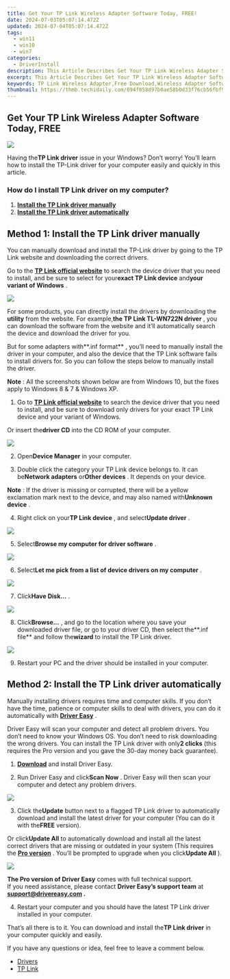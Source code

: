 ```yaml
---
title: Get Your TP Link Wireless Adapter Software Today, FREE!
date: 2024-07-03T05:07:14.472Z
updated: 2024-07-04T05:07:14.472Z
tags:
  - win11
  - win10
  - win7
categories:
  - DriverInstall
description: This Article Describes Get Your TP Link Wireless Adapter Software Today, FREE!
excerpt: This Article Describes Get Your TP Link Wireless Adapter Software Today, FREE!
keywords: TP Link Wireless Adapter,Free Download,Wireless Adapter Software,Get Wireless Setup Today,TP Link Wireless Support,Free Wireless Adapter Installation Guide,No-Cost TP Link Connection Solution
thumbnail: https://thmb.techidaily.com/894f058d97b0ae58b0d33f76cb56fbf958c597ef2e3803e9c39a34ad0c70622d.jpg
---
```


## Get Your TP Link Wireless Adapter Software Today, FREE

![](https://images.drivereasy.com/wp-content/uploads/2018/03/img_5aaf6837773c1.jpg)

 Having the**TP Link driver** issue in your Windows? Don’t worry! You’ll learn how to install the TP-Link driver for your computer easily and quickly in this article.

### How do I install TP Link driver on my computer?

1. [**Install the TP Link driver manually**](#Way1)
2. [**Install the TP Link driver automatically**](#Way2)

## **Method 1: Install the TP Link driver manually**

 You can manually download and install the TP-Link driver by going to the TP Link website and downloading the correct drivers.

 Go to the **[TP Link official website](https://www.tp-link.com/us/support/download-center)**  to search the device driver that you need to install, and be sure to select for your**exact TP Link device** and**your variant of Windows** .

![](https://images.drivereasy.com/wp-content/uploads/2018/03/img_5aaf6902c6797.jpg)

 For some products, you can directly install the drivers by downloading the **utility**  from the website. For example,**the TP Link TL-WN722N driver** , you can download the software from the website and it’ll automatically search the device and download the driver for you.

 But for some adapters with**.inf format** , you’ll need to manually install the driver in your computer, and also the device that the TP Link software fails to install drivers for. So you can follow the steps below to manually install the driver.

**Note** : All the screenshots shown below are from Windows 10, but the fixes apply to Windows 8 & 7 & Windows XP.

 1) Go to **[TP Link official website](https://www.tp-link.com/us/support/download-center)**  to search the device driver that you need to install, and be sure to download only drivers for your exact TP Link device and your variant of Windows.

 Or insert the**driver CD** into the CD ROM of your computer.

![](https://images.drivereasy.com/wp-content/uploads/2018/03/img_5aaf6941165ea.jpg)

 2) Open**Device Manager** in your computer.

 3) Double click the category your TP Link device belongs to. It can be**Network adapters** or**Other devices** . It depends on your device.

**Note** : If the driver is missing or corrupted, there will be a yellow exclamation mark next to the device, and may also named with**Unknown device** .

 4) Right click on your**TP Link device** , and select**Update driver** .

![](https://images.drivereasy.com/wp-content/uploads/2018/03/img_5aaf6be554ed4.png)

 5) Select**Browse my computer for driver software** .

![](https://images.drivereasy.com/wp-content/uploads/2018/03/img_5aaf6c11ca610.png)

 6) Select**Let me pick from a list of device drivers on my computer** .

![](https://images.drivereasy.com/wp-content/uploads/2018/03/img_5aaf6c2d3cfef.png)

 7) Click**Have Disk…** .

![](https://images.drivereasy.com/wp-content/uploads/2018/03/img_5aaf6c55eb41f.png)

 8) Click**Browse…** , and go to the location where you save your downloaded driver file, or go to your driver CD, then select the**.inf file** and follow the**wizard** to install the TP Link driver.

![](https://images.drivereasy.com/wp-content/uploads/2018/03/img_5aaf6c7fd82de.png)

9) Restart your PC and the driver should be installed in your computer.

## **Method 2: Install the TP Link driver automatically**

 Manually installing drivers requires time and computer skills. If you don’t have the time, patience or computer skills to deal with drivers, you can do it automatically with **[Driver Easy](https://tools.techidaily.com/drivereasy/download/)**  .

 Driver Easy will scan your computer and detect all problem drivers. You don’t need to know your Windows OS. You don’t need to risk downloading the wrong drivers. You can install the TP Link driver with only**2 clicks** (this requires the Pro version and you gave the 30-day money back guarantee).

 1) **[Download](https://tools.techidaily.com/drivereasy/download/)**  and install Driver Easy.

 2) Run Driver Easy and click**Scan Now** . Driver Easy will then scan your computer and detect any problem drivers.

![](https://images.drivereasy.com/wp-content/uploads/2018/03/img_5aaf64dfd0186.png)

 3) Click the**Update** button next to a flagged TP Link driver to automatically download and install the latest driver for your computer (You can do it with the**FREE** version).

 Or click**Update All** to automatically download and install all the latest correct drivers that are missing or outdated in your system (This requires the **[Pro version](https://tools.techidaily.com/drivereasy/download/)**  . You’ll be prompted to upgrade when you click**Update All** ).

![](https://images.drivereasy.com/wp-content/uploads/2018/03/img_5aaf668c997a8.jpg)

**The Pro version of Driver Easy** comes with full technical support.  
 If you need assistance, please contact **Driver Easy’s support team** at **[support@drivereasy.com](mailto:support@drivereasy.com) .**

 4) Restart your computer and you should have the latest TP Link driver installed in your computer.

 That’s all there is to it. You can download and install the**TP Link driver** in your computer quickly and easily.

If you have any questions or idea, feel free to leave a comment below.

* [Drivers](https://tools.techidaily.com/drivereasy/download/)
* [TP Link](https://store.drivereasy.com/order/cart.php?PRODS=4731822&QTY=1&AFFILIATE=108875)

<ins class="adsbygoogle"
     style="display:block"
     data-ad-format="autorelaxed"
     data-ad-client="ca-pub-7571918770474297"
     data-ad-slot="1223367746"></ins>



<ins class="adsbygoogle"
     style="display:block"
     data-ad-client="ca-pub-7571918770474297"
     data-ad-slot="8358498916"
     data-ad-format="auto"
     data-full-width-responsive="true"></ins>


